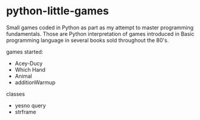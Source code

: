 # python-little-games

Small games coded in Python as part as my attempt to master programming fundamentals.
Those are Python interpretation of games introduced in Basic programming language in several books sold throughout the 80's.


games started:

- Acey-Ducy
- Which Hand
- Animal
- additionWarmup


classes

- yesno query
- strframe
